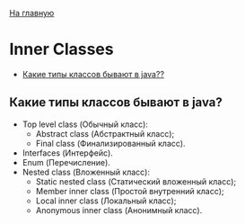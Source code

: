 [На главную](../README.md)

# Inner Classes
+ [Какие типы классов бывают в java??](#Какие-типы-классов-бывают-в-java)

## Какие типы классов бывают в java?
+ Top level class (Обычный класс):
   - Abstract class (Абстрактный класс);
   - Final class (Финализированный класс).
+ Interfaces (Интерфейс).
+ Enum (Перечисление).
+ Nested class (Вложенный класс):
   - Static nested class (Статический вложенный класс);
   - Member inner class (Простой внутренний класс);
   - Local inner class (Локальный класс);
   - Anonymous inner class (Анонимный класс).
